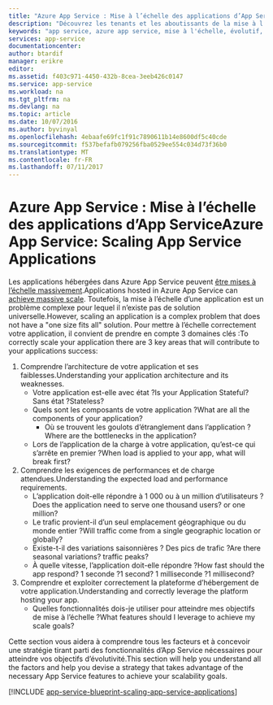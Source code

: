 ```yaml
---
title: "Azure App Service : Mise à l’échelle des applications d’App Service"
description: "Découvrez les tenants et les aboutissants de la mise à l’échelle d’application dans App Service."
keywords: "app service, azure app service, mise à l'échelle, évolutif, plan app service, coût d'app service"
services: app-service
documentationcenter: 
author: btardif
manager: erikre
editor: 
ms.assetid: f403c971-4450-432b-8cea-3eeb426c0147
ms.service: app-service
ms.workload: na
ms.tgt_pltfrm: na
ms.devlang: na
ms.topic: article
ms.date: 10/07/2016
ms.author: byvinyal
ms.openlocfilehash: 4ebaafe69fc1f91c7890611b14e8600df5c40cde
ms.sourcegitcommit: f537befafb079256fba0529ee554c034d73f36b0
ms.translationtype: MT
ms.contentlocale: fr-FR
ms.lasthandoff: 07/11/2017
---
```

# <a name="azure-app-service-scaling-app-service-applications"></a><span data-ttu-id="e3aa7-104">Azure App Service : Mise à l’échelle des applications d’App Service</span><span class="sxs-lookup"><span data-stu-id="e3aa7-104">Azure App Service: Scaling App Service Applications</span></span>
<span data-ttu-id="e3aa7-105">Les applications hébergées dans Azure App Service peuvent [être mises à l’échelle massivement](https://azure.microsoft.com/blog/canadian-broadcasting-corporation-radio-canada-leverage-azure-for-smooth-election-coverage/).</span><span class="sxs-lookup"><span data-stu-id="e3aa7-105">Applications hosted in Azure App Service can [achieve massive scale](https://azure.microsoft.com/blog/canadian-broadcasting-corporation-radio-canada-leverage-azure-for-smooth-election-coverage/).</span></span>
<span data-ttu-id="e3aa7-106">Toutefois, la mise à l’échelle d’une application est un problème complexe pour lequel il n’existe pas de solution universelle.</span><span class="sxs-lookup"><span data-stu-id="e3aa7-106">However, scaling an application is a complex problem that does not have a "one size fits all" solution.</span></span> <span data-ttu-id="e3aa7-107">Pour mettre à l’échelle correctement votre application, il convient de prendre en compte 3 domaines clés :</span><span class="sxs-lookup"><span data-stu-id="e3aa7-107">To correctly scale your application there are 3 key areas that will contribute to your applications success:</span></span>

1. <span data-ttu-id="e3aa7-108">Comprendre l’architecture de votre application et ses faiblesses.</span><span class="sxs-lookup"><span data-stu-id="e3aa7-108">Understanding your application architecture and its weaknesses.</span></span>
   * <span data-ttu-id="e3aa7-109">Votre application est-elle avec état ?</span><span class="sxs-lookup"><span data-stu-id="e3aa7-109">Is your Application Stateful?</span></span> <span data-ttu-id="e3aa7-110">Sans état ?</span><span class="sxs-lookup"><span data-stu-id="e3aa7-110">Stateless?</span></span>
   * <span data-ttu-id="e3aa7-111">Quels sont les composants de votre application ?</span><span class="sxs-lookup"><span data-stu-id="e3aa7-111">What are all the components of your application?</span></span>
     * <span data-ttu-id="e3aa7-112">Où se trouvent les goulots d’étranglement dans l’application ?</span><span class="sxs-lookup"><span data-stu-id="e3aa7-112">Where are the bottlenecks in the application?</span></span>
   * <span data-ttu-id="e3aa7-113">Lors de l’application de la charge à votre application, qu’est-ce qui s’arrête en premier ?</span><span class="sxs-lookup"><span data-stu-id="e3aa7-113">When load is applied to your app, what will break first?</span></span>
2. <span data-ttu-id="e3aa7-114">Comprendre les exigences de performances et de charge attendues.</span><span class="sxs-lookup"><span data-stu-id="e3aa7-114">Understanding the expected load and performance requirements.</span></span>
   * <span data-ttu-id="e3aa7-115">L’application doit-elle répondre à 1 000 ou à un million d’utilisateurs ?</span><span class="sxs-lookup"><span data-stu-id="e3aa7-115">Does the application need to serve one thousand users? or one million?</span></span>
   * <span data-ttu-id="e3aa7-116">Le trafic provient-il d’un seul emplacement géographique ou du monde entier ?</span><span class="sxs-lookup"><span data-stu-id="e3aa7-116">Will traffic come from a single geographic location or globally?</span></span>
   * <span data-ttu-id="e3aa7-117">Existe-t-il des variations saisonnières ? Des pics de trafic ?</span><span class="sxs-lookup"><span data-stu-id="e3aa7-117">Are there seasonal variations? traffic peaks?</span></span>
   * <span data-ttu-id="e3aa7-118">À quelle vitesse, l’application doit-elle répondre ?</span><span class="sxs-lookup"><span data-stu-id="e3aa7-118">How fast should the app respond?</span></span> <span data-ttu-id="e3aa7-119">1 seconde ?</span><span class="sxs-lookup"><span data-stu-id="e3aa7-119">1 second?</span></span> <span data-ttu-id="e3aa7-120">1 milliseconde ?</span><span class="sxs-lookup"><span data-stu-id="e3aa7-120">1 millisecond?</span></span>
3. <span data-ttu-id="e3aa7-121">Comprendre et exploiter correctement la plateforme d’hébergement de votre application.</span><span class="sxs-lookup"><span data-stu-id="e3aa7-121">Understanding and correctly leverage the platform hosting your app.</span></span>
   * <span data-ttu-id="e3aa7-122">Quelles fonctionnalités dois-je utiliser pour atteindre mes objectifs de mise à l’échelle ?</span><span class="sxs-lookup"><span data-stu-id="e3aa7-122">What features should I leverage to achieve my scale goals?</span></span>

<span data-ttu-id="e3aa7-123">Cette section vous aidera à comprendre tous les facteurs et à concevoir une stratégie tirant parti des fonctionnalités d’App Service nécessaires pour atteindre vos objectifs d’évolutivité.</span><span class="sxs-lookup"><span data-stu-id="e3aa7-123">This section will help you understand all the factors and help you devise a strategy that takes advantage of the necessary App Service features to achieve your scalability goals.</span></span>

[!INCLUDE [app-service-blueprint-scaling-app-service-applications](../../includes/app-service-blueprint-scaling-app-service-applications.md)]

